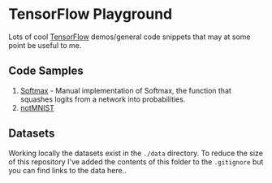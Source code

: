 # TensorFlow Playground

Lots of cool [TensorFlow](https://www.tensorflow.org) demos/general code snippets that may at some point be useful to me.

## Code Samples

1. [Softmax](./code/softmax.py) - Manual implementation of Softmax, the function that squashes logits from a network into probabilities.
2. [notMNIST](./code/notmnist.ipynb)

## Datasets

Working locally the datasets exist in the `./data` directory. To reduce the size of this repository I've added the contents of this folder to the `.gitignore` but you can find links to the data here..

